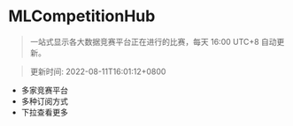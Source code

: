 # MLCompetitionHub

> 一站式显示各大数据竞赛平台正在进行的比赛，每天 16:00 UTC+8 自动更新。
  
> 更新时间: 2022-08-11T16:01:12+0800 

* 多家竞赛平台
* 多种订阅方式
* 下拉查看更多
